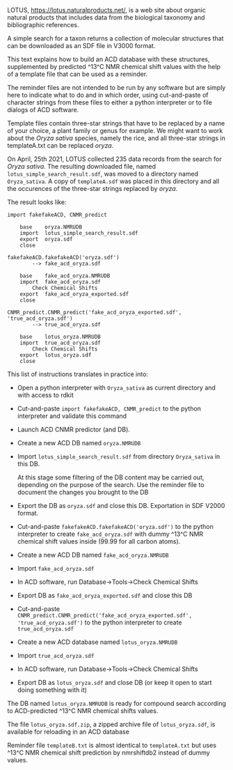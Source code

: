 LOTUS, <https://lotus.naturalproducts.net/>, is a web site about organic natural products
that includes data from the biological taxonomy and bibliographic references.

A simple search for a taxon returns a collection of molecular structures 
that can be downloaded as an SDF file in V3000 format.

This text explains how to build an ACD database with these structures,
supplemented by predicted ^13^C NMR chemical shift values with the help of a template file
that can be used as a reminder.

The reminder files are not intended to be run by
any software but are simply here to indicate what to do and in which order,
using cut-and-paste of character strings from these files to either a python interpreter
or to file dialogs of ACD software.

Template files contain three-star strings that have to be replaced by a
name of your choice, a plant family or genus for example.
We might want to work about the *Oryza sativa* species, namely the rice,
and all three-star strings in templateA.txt can be replaced *oryza*.

On April, 25th 2021, LOTUS collected 235 data records from the search
for *Oryza sativa*.
The resulting downloaded file, named `lotus_simple_search_result.sdf`, was moved
to a directory named `Oryza_sativa`.
A copy of `templateA.sdf` was placed in this directory
and all the occurences of the three-star strings replaced by *oryza*.

The result looks like:

~~~
import fakefakeACD, CNMR_predict

	base	oryza.NMRUDB
	import	lotus_simple_search_result.sdf
	export	oryza.sdf
	close

fakefakeACD.fakefakeACD('oryza.sdf')
		--> fake_acd_oryza.sdf

	base	fake_acd_oryza.NMRUDB
	import	fake_acd_oryza.sdf
		Check Chemical Shifts
	export	fake_acd_oryza_exported.sdf
	close
	
CNMR_predict.CNMR_predict('fake_acd_oryza_exported.sdf', 'true_acd_oryza.sdf')
		--> true_acd_oryza.sdf

	base	lotus_oryza.NMRUDB
	import	true_acd_oryza.sdf
		Check Chemical Shifts
	export	lotus_oryza.sdf
	close
~~~

This list of instructions translates in practice into:

- Open a python interpreter with `Oryza_sativa` as current directory and
with access to rdkit

- Cut-and-paste `import fakefakeACD, CNMR_predict` to the python interpreter and validate this command

- Launch ACD CNMR predictor (and DB).

- Create a new ACD DB named `oryza.NMRUDB`

- Import `lotus_simple_search_result.sdf` from directory `Oryza_sativa` in this DB.

	At this stage some filtering of the DB content may be carried out, depending on the purpose of the search.
Use the reminder file to document the changes you brought to the DB

- Export the DB as `oryza.sdf` and close this DB. Exportation in SDF V2000 format.

- Cut-and-paste `fakefakeACD.fakefakeACD('oryza.sdf')` to the python interpreter to create `fake_acd_oryza.sdf`
with dummy ^13^C NMR chemical shift values inside (99.99 for all carbon atoms).

- Create a new ACD DB named `fake_acd_oryza.NMRUDB`

- Import `fake_acd_oryza.sdf`

- In ACD software, run Database->Tools->Check Chemical Shifts

- Export DB as `fake_acd_oryza_exported.sdf` and close this DB

- Cut-and-paste `CNMR_predict.CNMR_predict('fake_acd_oryza_exported.sdf', 'true_acd_oryza.sdf')` to the python interpreter to create `true_acd_oryza.sdf`

- Create a new ACD database named `lotus_oryza.NMRUDB`

- Import `true_acd_oryza.sdf`

- In ACD software, run Database->Tools->Check Chemical Shifts

- Export DB as `lotus_oryza.sdf` and close DB (or keep it open to start doing something with it)

The DB named `lotus_oryza.NMRUDB` is ready for compound search according to ACD-predicted ^13^C NMR chemical shifts values.

The file `lotus_oryza.sdf.zip`, a zipped archive file of `lotus_oryza.sdf`, is available for reloading in an ACD database

Reminder file `templateB.txt` is almost identical to `templateA.txt` but uses ^13^C NMR chemical shift
prediction by nmrshiftdb2 instead of dummy values.
